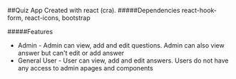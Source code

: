 ##Quiz App
Created with react (cra).
#####Dependencies
react-hook-form, react-icons, bootstrap

#####Features
*  Admin  - Admin can view, add and edit questions. Admin can also view answer but can't edit or add answer
*  General User  - User can view, add and edit answers. Users  do not have any access to admin apages and components
  